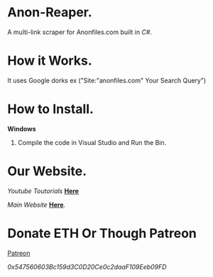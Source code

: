 # Anon-Reaper.
A multi-link scraper for Anonfiles.com built in *C#*.

# How it Works.

It uses Google dorks ex ("Site:"anonfiles.com" Your Search Query")


# How to Install.

**Windows**

1) Compile the code in Visual Studio and Run the Bin.

# Our Website.

*Youtube Toutorials* [__Here__](https://www.youtube.com/c/LucifersAngel666)

*Main Website* [__Here__](http://project-jade.unaux.com/index.html).

# Donate ETH Or Though Patreon

[Patreon](https://www.patreon.com/lucifersangel)


*0x547560603Bc159d3C0D20Ce0c2daaF109Eeb09FD*


